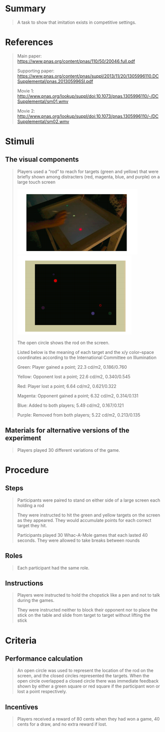 # Summary
> A task to show that imitation exists in competitive settings.

# References
> Main paper: https://www.pnas.org/content/pnas/110/50/20046.full.pdf
> 
> Supporting paper: https://www.pnas.org/content/pnas/suppl/2013/11/20/1305996110.DCSupplemental/pnas.201305996SI.pdf
> 
> Movie 1: http://www.pnas.org/lookup/suppl/doi:10.1073/pnas.1305996110/-/DCSupplemental/sm01.wmv
> 
> Movie 2: http://www.pnas.org/lookup/suppl/doi:10.1073/pnas.1305996110/-/DCSupplemental/sm02.wmv 

# Stimuli
## The visual components
> Players used a “rod” to reach for targets (green and yellow) that were briefly shown among distracters (red, magenta, blue, and purple) on a large touch screen
> 
> ![Whac1](images/Whac1.png)
> ![Whac2](images/Whac2.png)
> 
> The open circle shows the rod on the screen.
> 
> Listed below is the meaning of each target and the x/y color–space coordinates according to the International Committee on Illumination 
> 
> Green: Player gained a point;  22.3 cd/m2, 0.186/0.760
> 
> Yellow: Opponent lost a point; 22.6 cd/m2, 0.340/0.545
> 
> Red: Player lost a point; 6.64 cd/m2, 0.621/0.322
> 
> Magenta: Opponent gained a point; 6.32 cd/m2, 0.314/0.131
> 
> Blue: Added to both players; 5.49 cd/m2, 0.167/0.121
> 
> Purple: Removed from both players; 5.22 cd/m2, 0.213/0.135

## Materials for alternative versions of the experiment 
> Players played 30 different variations of the game.

# Procedure
## Steps
> Participants were paired to stand on either side of a large screen each holding a rod
> 
> They were instructed to hit the green and yellow targets on the screen as they appeared. They would accumulate points for each correct target they hit.
> 
> Participants played 30 Whac-A-Mole games that each lasted 40 seconds. They were allowed to take breaks between rounds

## Roles 
> Each participant had the same role.

## Instructions
> Players were instructed to hold the chopstick like a pen and not to talk during the games. 
> 
> They were instructed neither to block their opponent nor to place the stick on the table and slide from target to target without lifting the stick

# Criteria
## Performance calculation
> An open circle was used to represent the location of the rod on the screen, and the closed circles represented the targets. When the open circle overlapped a closed circle there was immediate feedback shown by either a green square or red square if the participant won or lost a point respectively.

## Incentives
> Players received a reward of 80 cents when they had won a game, 40 cents for a draw, and no extra reward if lost.
